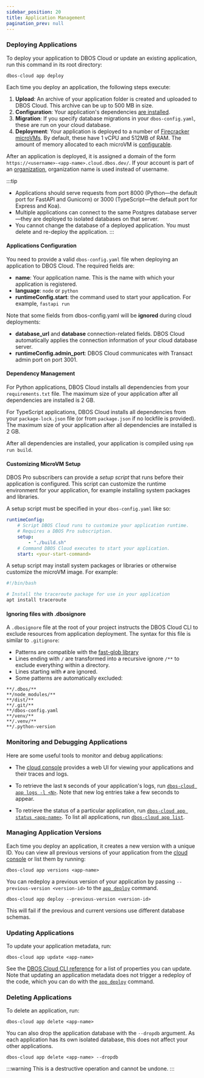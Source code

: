 ```yaml
---
sidebar_position: 20
title: Application Management
pagination_prev: null
---
```


### Deploying Applications

To deploy your application to DBOS Cloud or update an existing application, run this command in its root directory:

```shell
dbos-cloud app deploy
```

Each time you deploy an application, the following steps execute:

1. **Upload**: An archive of your application folder is created and uploaded to DBOS Cloud. This archive can be up to 500 MB in size.
2. **Configuration**: Your application's dependencies [are installed](#dependency-management).
3. **Migration**: If you specify database migrations in your `dbos-config.yaml`, these are run on your cloud database.
4. **Deployment**: Your application is deployed to a number of [Firecracker microVMs](https://firecracker-microvm.github.io/).
By default, these have 1 vCPU and 512MB of RAM.
The amount of memory allocated to each microVM is [configurable](./cloud-cli.md#dbos-cloud-app-update).

After an application is deployed, it is assigned a domain of the form `https://<username>-<app-name>.cloud.dbos.dev/`.
If your account is part of an [organization](./account-management.md#organization-management), organization name is used instead of username.

:::tip
* Applications should serve requests from port 8000 (Python&mdash;the default port for FastAPI and Gunicorn) or 3000 (TypeScript&mdash;the default port for Express and Koa).
* Multiple applications can connect to the same Postgres database server&mdash;they are deployed to isolated databases on that server.
* You cannot change the database of a deployed application. You must delete and re-deploy the application.
:::

#### Applications Configuration
You need to provide a valid `dbos-config.yaml` file when deploying an application to DBOS Cloud. The required fields are:
- **name**: Your application name. This is the name with which your application is registered.
- **language**: `node` or `python`
- **runtimeConfig.start**: the command used to start your application. For example, `fastapi run`

Note that some fields from dbos-config.yaml will be **ignored** during cloud deployments:
- **database_url** and **database** connection-related fields. DBOS Cloud automatically applies the connection information of your cloud database server.
- **runtimeConfig.admin_port**: DBOS Cloud communicates with Transact admin port on port 3001.


#### Dependency Management

<Tabs groupId="database-clients">
<TabItem value="python" label="Python">

For Python applications, DBOS Cloud installs all dependencies from your `requirements.txt` file.
The maximum size of your application after all dependencies are installed is 2 GB.

</TabItem>
<TabItem value="typescript" label="TypeScript">

For TypeScript applications, DBOS Cloud installs all dependencies from your `package-lock.json` file (or from `package.json` if no lockfile is provided).
The maximum size of your application after all dependencies are installed is 2 GB.

After all dependencies are installed, your application is compiled using `npm run build`.

</TabItem>
</Tabs>

#### Customizing MicroVM Setup

DBOS Pro subscribers can provide a _setup script_ that runs before their application is configured.
This script can customize the runtime environment for your application, for example installing system packages and libraries.

A setup script must be specified in your `dbos-config.yaml` like so:

```yaml title="dbos-config.yaml"
runtimeConfig:
    # Script DBOS Cloud runs to customize your application runtime.
    # Requires a DBOS Pro subscription.
    setup:
        - "./build.sh"
    # Command DBOS Cloud executes to start your application.
    start: <your-start-command>
```

A setup script may install system packages or libraries or otherwise customize the microVM image. For example:

```python title="build.sh"
#!/bin/bash

# Install the traceroute package for use in your application
apt install traceroute
```

#### Ignoring files with .dbosignore

A `.dbosignore` file at the root of your project instructs the DBOS Cloud CLI to exclude resources from application deployment.
The syntax for this file is similar to `.gitignore`:

- Patterns are compatible with the [fast-glob library](https://www.npmjs.com/package/fast-glob)
- Lines ending with `/` are transformed into a recursive ignore `/**` to exclude everything within a directory.
- Lines starting with `#` are ignored.
- Some patterns are automatically excluded:
```shell
**/.dbos/**
**/node_modules/**
**/dist/**
**/.git/**
**/dbos-config.yaml
**/venv/**
**/.venv/**
**/.python-version
```

### Monitoring and Debugging Applications

Here are some useful tools to monitor and debug applications:

- The [cloud console](https://console.dbos.dev) provides a web UI for viewing your applications and their traces and logs.

- To retrieve the last `N` seconds of your application's logs, run [`dbos-cloud app logs -l <N>`](./cloud-cli.md#dbos-cloud-app-logs). Note that new log entries take a few seconds to appear.

- To retrieve the status of a particular application, run [`dbos-cloud app status <app-name>`](./cloud-cli.md#dbos-cloud-app-status). To list all applications, run [`dbos-cloud app list`](./cloud-cli.md#dbos-cloud-app-list).

### Managing Application Versions

Each time you deploy an application, it creates a new version with a unique ID.
You can view all previous versions of your application from the [cloud console](https://console.dbos.dev) or list them by running:

```
dbos-cloud app versions <app-name>
```

You can redeploy a previous version of your application by passing `--previous-version <version-id>` to the [`app deploy`](./cloud-cli.md#dbos-cloud-app-deploy) command.

```shell
dbos-cloud app deploy --previous-version <version-id>
```

This will fail if the previous and current versions use different database schemas.

### Updating Applications

To update your application metadata, run:

```shell
dbos-cloud app update <app-name>
```

See the [DBOS Cloud CLI reference](./cloud-cli.md#dbos-cloud-app-update) for a list of properties you can update. Note that updating an application metadata does not trigger a redeploy of the code, which you can do with the [`app deploy`](./cloud-cli.md#dbos-cloud-app-deploy) command.

### Deleting Applications

To delete an application, run:

```shell
dbos-cloud app delete <app-name>
```

You can also drop the application database with the `--dropdb` argument.
As each application has its own isolated database, this does not affect your other applications.

```shell
dbos-cloud app delete <app-name> --dropdb
```


:::warning
This is a destructive operation and cannot be undone.
:::
